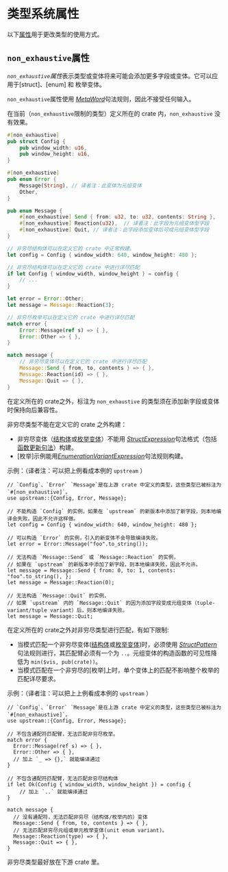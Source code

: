 # 类型系统属性

以下[属性]用于更改类型的使用方式。

## `non_exhaustive`属性

*`non_exhaustive`属性*表示类型或变体将来可能会添加更多字段或变体。它可以应用于[struct]、[enum] 和 枚举变体。

`non_exhaustive`属性使用 [_MetaWord_]句法规则，因此不接受任何输入。

在当前（`non_exhaustive`限制的类型）定义所在的 crate 内，`non_exhaustive` 没有效果。

```rust
#[non_exhaustive]
pub struct Config {
    pub window_width: u16,
    pub window_height: u16,
}

#[non_exhaustive]
pub enum Error {
    Message(String), // 译者注：此变体为元组变体
    Other,
}

pub enum Message {
    #[non_exhaustive] Send { from: u32, to: u32, contents: String },
    #[non_exhaustive] Reaction(u32),  // 译者注：此字段为元组变体型字段
    #[non_exhaustive] Quit, // 译者注：此字段添加变体后可成元组变体型字段
}

// 非穷尽结构体可以在定义它的 crate 中正常构建。
let config = Config { window_width: 640, window_height: 480 };

// 非穷尽结构体可以在定义它的 crate 中进行详尽匹配
if let Config { window_width, window_height } = config {
    // ...
}

let error = Error::Other;
let message = Message::Reaction(3);

// 非穷尽枚举可以在定义它的 crate 中进行详尽匹配
match error {
    Error::Message(ref s) => { },
    Error::Other => { },
}

match message {
    // 非穷尽变体可以在定义它的 crate 中进行详尽匹配
    Message::Send { from, to, contents } => { },
    Message::Reaction(id) => { },
    Message::Quit => { },
}
```

在定义所在的 crate之外，标注为 `non_exhaustive` 的类型须在添加新字段或变体时保持向后兼容性。

非穷尽类型不能在定义它的 crate 之外构建：

- 非穷尽变体（[结构体]或[枚举变体]）不能用 [_StructExpression_]句法格式（包括[函数更新句法]）构建。
- [枚举]示例能用[_EnumerationVariantExpression_]句法规则构建。

示例：（译者注：可以把上例看成本例的 `upstream` ）
<!-- ignore: requires external crates -->
```rust,ignore
// `Config`、`Error` `Message`是在上游 crate 中定义的类型，这些类型已被标注为 `#[non_exhaustive]`。
use upstream::{Config, Error, Message};

// 不能构造 `Config` 的实例，如果在 `upstream` 的新版本中添加了新字段，则本地编译会失败，因此不允许这样做。
let config = Config { window_width: 640, window_height: 480 };

// 可以构造 `Error` 的实例，引入的新变体不会导致编译失败。
let error = Error::Message("foo".to_string());

// 无法构造 `Message::Send` 或 `Message::Reaction` 的实例，
// 如果在 `upstream` 的新版本中添加了新字段，则本地编译失败，因此不允许。
let message = Message::Send { from: 0, to: 1, contents: "foo".to_string(), };
let message = Message::Reaction(0);

// 无法构造 `Message::Quit` 的实例，
// 如果 `upstream` 内的 `Message::Quit` 的因为添加字段变成元组变体（tuple-variant/tuple variant）后，则本地编译失败。
let message = Message::Quit;
```

在定义所在的 crate之外对非穷尽类型进行匹配，有如下限制:

- 当模式匹配一个非穷尽变体([结构体]或[枚举变体])时，必须使用 [_StructPattern_]句法规则进行，其匹配臂必须有一个为 `..`。元组变体的构造函数的可见性降低为 `min($vis, pub(crate))`。
- 当模式匹配在一个非穷尽的[枚举]上时，单个变体上的匹配不影响整个枚举的匹配详尽要求。

示例：（译者注：可以把上上例看成本例的 `upstream` ）
<!-- ignore: requires external crates -->
```rust, ignore
// `Config`、`Error` `Message`是在上游 crate 中定义的类型，这些类型已被标注为 `#[non_exhaustive]`。
use upstream::{Config, Error, Message};

// 不包含通配符匹配臂，无法匹配非穷尽枚举。
match error {
  Error::Message(ref s) => { },
  Error::Other => { },
  // 加上 `_ => {},` 就能编译通过
}

// 不包含通配符匹配臂，无法匹配非穷尽结构体
if let Ok(Config { window_width, window_height }) = config {
    // 加上 `..` 就能编译通过
}

match message {
  // 没有通配符，无法匹配非穷尽（结构体/枚举内的）变体
  Message::Send { from, to, contents } => { },
  // 无法匹配非穷尽元组或单元枚举变体(unit enum variant)。
  Message::Reaction(type) => { },
  Message::Quit => { },
}
```

非穷尽类型最好放在下游 crate 里。

[_EnumerationVariantExpression_]: ../expressions/enum-variant-expr.md
[_MetaWord_]: ../attributes.md#元项属性句法
[_StructExpression_]: ../expressions/struct-expr.md
[_StructPattern_]: ../patterns.md#struct-patterns
[_TupleStructPattern_]: ../patterns.md#tuple-struct-patterns
[`if let`]: ../expressions/if-expr.md#if-let-expressions
[属性]: ../attributes.md
[枚举变体]: ../items/enumerations.md
[函数更新句法]: ../expressions/struct-expr.md#functional-update-syntax
[结构体]: ../items/structs.md
